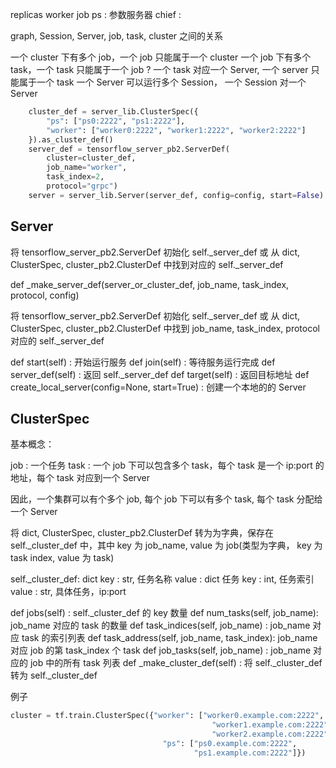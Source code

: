 


replicas
worker
job
ps  : 参数服务器
chief : 




graph, Session, Server, job, task, cluster 之间的关系

一个 cluster 下有多个 job，一个 job 只能属于一个 cluster
一个 job 下有多个 task，一个 task 只能属于一个 job ?
一个 task 对应一个 Server, 一个 server 只能属于一个 task
一个 Server 可以运行多个 Session， 一个 Session 对一个 Server


``` python
    cluster_def = server_lib.ClusterSpec({
        "ps": ["ps0:2222", "ps1:2222"],
        "worker": ["worker0:2222", "worker1:2222", "worker2:2222"]
    }).as_cluster_def()
    server_def = tensorflow_server_pb2.ServerDef(
        cluster=cluster_def,
        job_name="worker",
        task_index=2,
        protocol="grpc")
    server = server_lib.Server(server_def, config=config, start=False)
```


## Server

将 tensorflow_server_pb2.ServerDef 初始化 self._server_def 或
从 dict, ClusterSpec, cluster_pb2.ClusterDef 中找到对应的 self._server_def

def \_make_server_def(server_or_cluster_def, job_name, task_index, protocol, config)

将 tensorflow_server_pb2.ServerDef 初始化 self._server_def 或
从 dict, ClusterSpec, cluster_pb2.ClusterDef 中找到 job_name, task_index, protocol 对应的 self._server_def

def start(self) : 开始运行服务
def join(self) : 等待服务运行完成
def server_def(self) : 返回  self._server_def
def target(self) : 返回目标地址
def create_local_server(config=None, start=True) : 创建一个本地的的 Server

## ClusterSpec

基本概念：

job  : 一个任务
task : 一个 job 下可以包含多个 task，每个 task 是一个 ip:port 的地址，每个 task 对应到一个 Server

因此，一个集群可以有个多个 job, 每个  job 下可以有多个 task, 每个 task 分配给一个 Server

将  dict, ClusterSpec, cluster_pb2.ClusterDef  转为为字典，保存在
self._cluster_def 中，其中 key 为 job_name, value 为 job(类型为字典，
key 为 task index, value 为 task)

self._cluster_def: dict
    key : str, 任务名称
    value : dict  任务
        key : int, 任务索引
        value : str, 具体任务，ip:port


def jobs(self) : self._cluster_def 的 key 数量
def num_tasks(self, job_name): job_name 对应的 task 的数量
def task_indices(self, job_name) : job_name 对应 task 的索引列表
def task_address(self, job_name, task_index): job_name 对应 job 的第 task_index 个 task
def job_tasks(self, job_name) : job_name 对应的 job 中的所有 task 列表
def \_make_cluster_def(self) : 将 self._cluster_def 转为  self._cluster_def

例子

```python
cluster = tf.train.ClusterSpec({"worker": ["worker0.example.com:2222",
                                             "worker1.example.com:2222",
                                             "worker2.example.com:2222"],
                                  "ps": ["ps0.example.com:2222",
                                         "ps1.example.com:2222"]})
```
